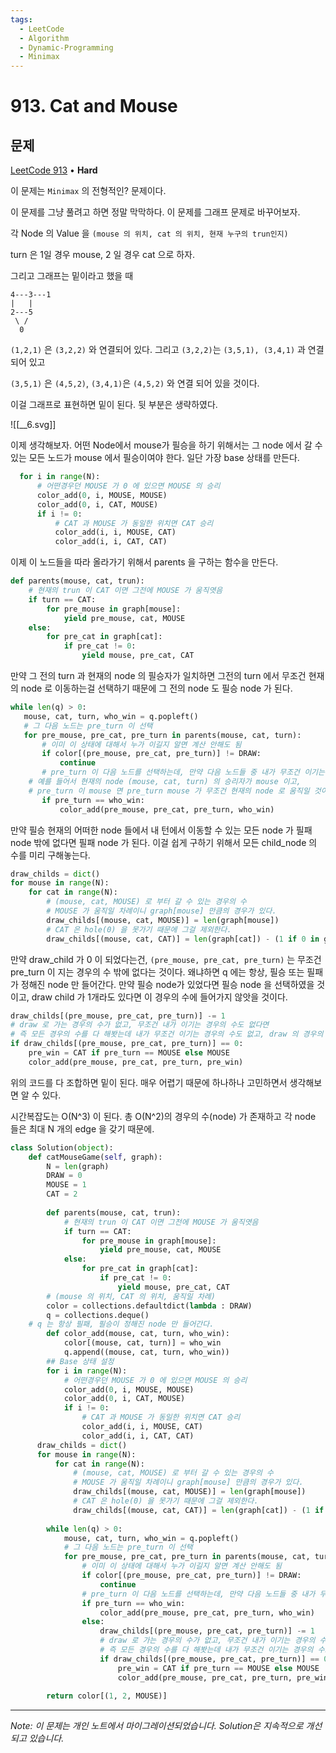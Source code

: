 ```yaml
---
tags:
  - LeetCode
  - Algorithm
  - Dynamic-Programming
  - Minimax
---
```


# 913. Cat and Mouse

## 문제

[LeetCode 913](https://leetcode.com/problems/cat-and-mouse/solution/) • **Hard**

이 문제는 `Minimax` 의 전형적인? 문제이다.

이 문제를 그냥 풀려고 하면 정말 막막하다. 이 문제를 그래프 문제로 바꾸어보자.

각 Node 의 Value 을 `(mouse 의 위치, cat 의 위치, 현재 누구의 trun인지)`

turn 은 1일 경우 mouse, 2 일 경우 cat 으로 하자.

그리고 그래프는 밑이라고 했을 때

```Plain
4---3---1
|   |
2---5
 \ /
  0
```

`(1,2,1)` 은 `(3,2,2)` 와 연결되어 있다. 그리고 `(3,2,2)`는 `(3,5,1), (3,4,1)` 과 연결 되어 있고

`(3,5,1)` 은 `(4,5,2)`, `(3,4,1)`은 `(4,5,2)` 와 연결 되어 있을 것이다.

이걸 그래프로 표현하면 밑이 된다. 뒷 부분은 생략하였다.

![[__6.svg]]

이제 생각해보자. 어떤 Node에서 mouse가 필승을 하기 위해서는 그 node 에서 갈 수 있는 모든 노드가 mouse 에서 필승이여야 한다. 일단 가장 base 상태를 만든다.

```python
  for i in range(N):
      # 어떤경우던 MOUSE 가 0 에 있으면 MOUSE 의 승리
      color_add(0, i, MOUSE, MOUSE)
      color_add(0, i, CAT, MOUSE)
      if i != 0:
          # CAT 과 MOUSE 가 동일한 위치면 CAT 승리
          color_add(i, i, MOUSE, CAT)
          color_add(i, i, CAT, CAT)
```

이제 이 노드들을 따라 올라가기 위해서 parents 을 구하는 함수을 만든다.

```python
def parents(mouse, cat, trun):
    # 현재의 trun 이 CAT 이면 그전에 MOUSE 가 움직엿음
    if turn == CAT:
        for pre_mouse in graph[mouse]:
            yield pre_mouse, cat, MOUSE
    else:
        for pre_cat in graph[cat]:
            if pre_cat != 0:
                yield mouse, pre_cat, CAT
```

만약 그 전의 turn 과 현재의 node 의 필승자가 일치하면 그전의 turn 에서 무조건 현재의 node 로 이동하는걸 선택하기 때문에 그 전의 node 도 필승 node 가 된다.

```python
while len(q) > 0:
   mouse, cat, turn, who_win = q.popleft()
   # 그 다음 노드는 pre_turn 이 선택
   for pre_mouse, pre_cat, pre_turn in parents(mouse, cat, turn):
       # 이미 이 상태에 대해서 누가 이길지 알면 계산 안해도 됨
       if color[(pre_mouse, pre_cat, pre_turn)] != DRAW:
           continue
       # pre_turn 이 다음 노드를 선택하는데, 만약 다음 노드들 중 내가 무조건 이기는 경우의 수가 있다면 그걸 선택하겠지
    # 예를 들어서 현재의 node (mouse, cat, turn) 의 승리자가 mouse 이고, 
    # pre_turn 이 mouse 면 pre_turn mouse 가 무조건 현재의 node 로 움직일 것이다.
       if pre_turn == who_win:
           color_add(pre_mouse, pre_cat, pre_turn, who_win)
```

만약 필승 현재의 어떠한 node 들에서 내 턴에서 이동할 수 있는 모든 node 가 필패 node 밖에 없다면 필패 node 가 된다. 이걸 쉽게 구하기 위해서 모든 child_node 의 수를 미리 구해놓는다.

```python
draw_childs = dict()
for mouse in range(N):
    for cat in range(N):
        # (mouse, cat, MOUSE) 로 부터 갈 수 있는 경우의 수
        # MOUSE 가 움직일 차례이니 graph[mouse] 만큼의 경우가 있다.
        draw_childs[(mouse, cat, MOUSE)] = len(graph[mouse])
        # CAT 은 hole(0) 을 못가기 때문에 그걸 제외한다.
        draw_childs[(mouse, cat, CAT)] = len(graph[cat]) - (1 if 0 in graph[cat] else 0)
```

만약 draw_child 가 0 이 되었다는건, `(pre_mouse, pre_cat, pre_turn)` 는 무조건 pre_turn 이 지는 경우의 수 밖에 없다는 것이다. 왜냐하면 q 에는 항상, 필승 또는 필패가 정해진 node 만 들어간다. 만약 필승 node가 있었다면 필승 node 을 선택하였을 것이고, draw child 가 1개라도 있다면 이 경우의 수에 들어가지 않앗을 것이다.

```python
draw_childs[(pre_mouse, pre_cat, pre_turn)] -= 1
# draw 로 가는 경우의 수가 없고, 무조건 내가 이기는 경우의 수도 없다면
# 즉 모든 경우의 수를 다 해봣는데 내가 무조건 이기는 경우의 수도 없고, draw 의 경우의 수도 없다.
if draw_childs[(pre_mouse, pre_cat, pre_turn)] == 0:
    pre_win = CAT if pre_turn == MOUSE else MOUSE
    color_add(pre_mouse, pre_cat, pre_turn, pre_win)
```

위의 코드를 다 조합하면 밑이 된다. 매우 어렵기 때문에 하나하나 고민하면서 생각해보면 알 수 있다.

시간복잡도는 O(N^3) 이 된다. 총 O(N^2)의 경우의 수(node) 가 존재하고 각 node 들은 최대 N 개의 edge 을 갖기 때문에.

```python
class Solution(object):
    def catMouseGame(self, graph):
        N = len(graph)
        DRAW = 0
        MOUSE = 1
        CAT = 2
        
        def parents(mouse, cat, trun):
            # 현재의 trun 이 CAT 이면 그전에 MOUSE 가 움직엿음
            if turn == CAT:
                for pre_mouse in graph[mouse]:
                    yield pre_mouse, cat, MOUSE
            else:
                for pre_cat in graph[cat]:
                    if pre_cat != 0:
                        yield mouse, pre_cat, CAT
        # (mouse 의 위치, CAT 의 위치, 움직일 차례)
        color = collections.defaultdict(lambda : DRAW)
        q = collections.deque()
    # q 는 항상 필패, 필승이 정해진 node 만 들어간다.
        def color_add(mouse, cat, turn, who_win):
            color[(mouse, cat, turn)] = who_win
            q.append((mouse, cat, turn, who_win))
        ## Base 상태 설정
        for i in range(N):
            # 어떤경우던 MOUSE 가 0 에 있으면 MOUSE 의 승리
            color_add(0, i, MOUSE, MOUSE)
            color_add(0, i, CAT, MOUSE)
            if i != 0:
                # CAT 과 MOUSE 가 동일한 위치면 CAT 승리
                color_add(i, i, MOUSE, CAT)
                color_add(i, i, CAT, CAT)
      draw_childs = dict()
      for mouse in range(N):
          for cat in range(N):
              # (mouse, cat, MOUSE) 로 부터 갈 수 있는 경우의 수
              # MOUSE 가 움직일 차례이니 graph[mouse] 만큼의 경우가 있다.
              draw_childs[(mouse, cat, MOUSE)] = len(graph[mouse])
              # CAT 은 hole(0) 을 못가기 때문에 그걸 제외한다.
              draw_childs[(mouse, cat, CAT)] = len(graph[cat]) - (1 if 0 in graph[cat] else 0)
        
        while len(q) > 0:
            mouse, cat, turn, who_win = q.popleft()
            # 그 다음 노드는 pre_turn 이 선택
            for pre_mouse, pre_cat, pre_turn in parents(mouse, cat, turn):
                # 이미 이 상태에 대해서 누가 이길지 알면 계산 안해도 됨
                if color[(pre_mouse, pre_cat, pre_turn)] != DRAW:
                    continue
                # pre_turn 이 다음 노드를 선택하는데, 만약 다음 노드들 중 내가 무조건 이기는 경우의 수가 있다면 그걸 선택하겠지
                if pre_turn == who_win:
                    color_add(pre_mouse, pre_cat, pre_turn, who_win)
                else:
                    draw_childs[(pre_mouse, pre_cat, pre_turn)] -= 1
                    # draw 로 가는 경우의 수가 없고, 무조건 내가 이기는 경우의 수도 없다면
                    # 즉 모든 경우의 수를 다 해봣는데 내가 무조건 이기는 경우의 수도 없고, draw 의 경우의 수도 없다.
                    if draw_childs[(pre_mouse, pre_cat, pre_turn)] == 0:
                        pre_win = CAT if pre_turn == MOUSE else MOUSE
                        color_add(pre_mouse, pre_cat, pre_turn, pre_win)
                        
        return color[(1, 2, MOUSE)]
```

---

*Note: 이 문제는 개인 노트에서 마이그레이션되었습니다. Solution은 지속적으로 개선되고 있습니다.*
